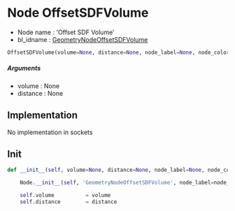 # Node OffsetSDFVolume

- Node name : 'Offset SDF Volume'
- bl_idname : [GeometryNodeOffsetSDFVolume](https://docs.blender.org/api/current/bpy.types.GeometryNodeOffsetSDFVolume.html)


``` python
OffsetSDFVolume(volume=None, distance=None, node_label=None, node_color=None)
```
##### Arguments

- volume : None
- distance : None

## Implementation

No implementation in sockets

## Init

``` python
def __init__(self, volume=None, distance=None, node_label=None, node_color=None):

    Node.__init__(self, 'GeometryNodeOffsetSDFVolume', node_label=node_label, node_color=node_color)

    self.volume          = volume
    self.distance        = distance
```
